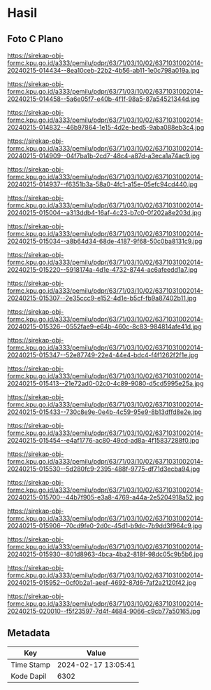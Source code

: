 # Hasil

## Foto C Plano

https://sirekap-obj-formc.kpu.go.id/a333/pemilu/pdpr/63/71/03/10/02/6371031002014-20240215-014434--8ea10ceb-22b2-4b56-ab11-1e0c798a019a.jpg

https://sirekap-obj-formc.kpu.go.id/a333/pemilu/pdpr/63/71/03/10/02/6371031002014-20240215-014458--5a6e05f7-e40b-4f1f-98a5-87a54521344d.jpg

https://sirekap-obj-formc.kpu.go.id/a333/pemilu/pdpr/63/71/03/10/02/6371031002014-20240215-014832--46b97864-1e15-4d2e-bed5-9aba088eb3c4.jpg

https://sirekap-obj-formc.kpu.go.id/a333/pemilu/pdpr/63/71/03/10/02/6371031002014-20240215-014909--04f7ba1b-2cd7-48c4-a87d-a3eca1a74ac9.jpg

https://sirekap-obj-formc.kpu.go.id/a333/pemilu/pdpr/63/71/03/10/02/6371031002014-20240215-014937--f6351b3a-58a0-4fc1-a15e-05efc94cd440.jpg

https://sirekap-obj-formc.kpu.go.id/a333/pemilu/pdpr/63/71/03/10/02/6371031002014-20240215-015004--a313ddb4-16af-4c23-b7c0-0f202a8e203d.jpg

https://sirekap-obj-formc.kpu.go.id/a333/pemilu/pdpr/63/71/03/10/02/6371031002014-20240215-015034--a8b64d34-68de-4187-9f68-50c0ba8131c9.jpg

https://sirekap-obj-formc.kpu.go.id/a333/pemilu/pdpr/63/71/03/10/02/6371031002014-20240215-015220--5918174a-4d1e-4732-8744-ac6afeedd1a7.jpg

https://sirekap-obj-formc.kpu.go.id/a333/pemilu/pdpr/63/71/03/10/02/6371031002014-20240215-015307--2e35ccc9-e152-4d1e-b5cf-fb9a87402b11.jpg

https://sirekap-obj-formc.kpu.go.id/a333/pemilu/pdpr/63/71/03/10/02/6371031002014-20240215-015326--0552fae9-e64b-460c-8c83-984814afe41d.jpg

https://sirekap-obj-formc.kpu.go.id/a333/pemilu/pdpr/63/71/03/10/02/6371031002014-20240215-015347--52e87749-22e4-44e4-bdc4-f4f1262f2f1e.jpg

https://sirekap-obj-formc.kpu.go.id/a333/pemilu/pdpr/63/71/03/10/02/6371031002014-20240215-015413--21e72ad0-02c0-4c89-9080-d5cd5995e25a.jpg

https://sirekap-obj-formc.kpu.go.id/a333/pemilu/pdpr/63/71/03/10/02/6371031002014-20240215-015433--730c8e9e-0e4b-4c59-95e9-8b13dffd8e2e.jpg

https://sirekap-obj-formc.kpu.go.id/a333/pemilu/pdpr/63/71/03/10/02/6371031002014-20240215-015454--e4af1776-ac80-49cd-ad8a-4f15837288f0.jpg

https://sirekap-obj-formc.kpu.go.id/a333/pemilu/pdpr/63/71/03/10/02/6371031002014-20240215-015530--5d280fc9-2395-488f-9775-df71d3ecba94.jpg

https://sirekap-obj-formc.kpu.go.id/a333/pemilu/pdpr/63/71/03/10/02/6371031002014-20240215-015700--44b7f905-e3a8-4769-a44a-2e5204918a52.jpg

https://sirekap-obj-formc.kpu.go.id/a333/pemilu/pdpr/63/71/03/10/02/6371031002014-20240215-015906--70cd9fe0-2d0c-45d1-b9dc-7b9dd3f964c9.jpg

https://sirekap-obj-formc.kpu.go.id/a333/pemilu/pdpr/63/71/03/10/02/6371031002014-20240215-015930--801d8963-4bca-4ba2-818f-98dc05c9b5b6.jpg

https://sirekap-obj-formc.kpu.go.id/a333/pemilu/pdpr/63/71/03/10/02/6371031002014-20240215-015952--0cf0b2a1-aeef-4692-87d6-7af2a2120f42.jpg

https://sirekap-obj-formc.kpu.go.id/a333/pemilu/pdpr/63/71/03/10/02/6371031002014-20240215-020010--f5f23597-7d4f-4684-9066-c9cb77a50165.jpg


## Metadata

| Key        | Value               |
| ---------- | ------------------- |
| Time Stamp | 2024-02-17 13:05:41 |
| Kode Dapil | 6302                |



